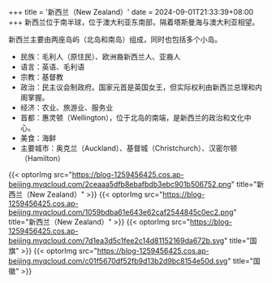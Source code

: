 +++
title = '新西兰（New Zealand）'
date = 2024-09-01T21:33:39+08:00
+++
新西兰位于南半球，位于澳大利亚东南部，隔着塔斯曼海与澳大利亚相望。
<!--more-->
新西兰主要由两座岛屿（北岛和南岛）组成，同时也包括多个小岛。
- 民族：毛利人（原住民）、欧洲裔新西兰人、亚裔人
- 语言：英语、毛利语
- 宗教：基督教
- 政治：民主议会制政府。国家元首是英国女王，但实际权利由新西兰总理和内阁掌握。
- 经济：农业、旅游业、服务业
- 首都：惠灵顿（Wellington），位于北岛的南端，是新西兰的政治和文化中心。
- 美食：海鲜
- 主要城市：奥克兰（Auckland）、基督城（Christchurch）、汉密尔顿（Hamilton）

{{< optorImg src="https://blog-1259456425.cos.ap-beijing.myqcloud.com/2ceaaa5dfb8ebafbdb3ebc901b506752.png" title="新西兰（New Zealand）" >}}
{{< optorImg src="https://blog-1259456425.cos.ap-beijing.myqcloud.com/1059bdba61e643e62caf2544845c0ec2.png" title="新西兰（New Zealand）" >}}
{{< optorImg src="https://blog-1259456425.cos.ap-beijing.myqcloud.com/7d1ea3d5c1fee2c14d81152169da672b.svg" title="国旗" >}}
{{< optorImg src="https://blog-1259456425.cos.ap-beijing.myqcloud.com/c01f5670df52fb9d13b2d9bc8154e50d.svg" title="国徽" >}}
